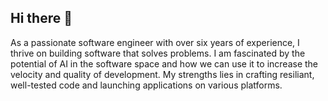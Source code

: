 ## Hi there 👋

As a passionate software engineer with over six years of experience, I thrive on building software that solves problems. I am fascinated by the potential of AI in the software space and how we can use it to increase the velocity and quality of development. My strengths lies in crafting resiliant, well-tested code and launching applications on various platforms.


<!--
**silasbur/silasbur** is a ✨ _special_ ✨ repository because its `README.md` (this file) appears on your GitHub profile.
 
Here are some ideas to get you started:

- 🔭 I’m currently working on ...
- 🌱 I’m currently learning ...
- 👯 I’m looking to collaborate on ...
- 🤔 I’m looking for help with ...
- 💬 Ask me about ...
- 📫 How to reach me: ...
- 😄 Pronouns: ...
- ⚡ Fun fact: ...
-->

